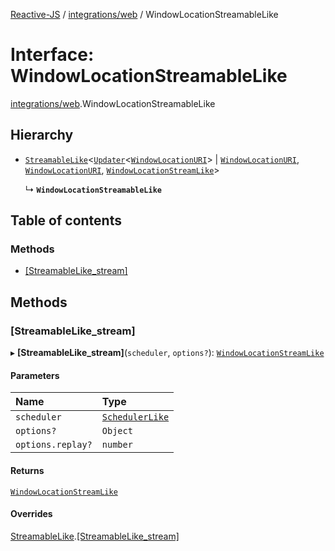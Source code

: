 [Reactive-JS](../README.md) / [integrations/web](../modules/integrations_web.md) / WindowLocationStreamableLike

# Interface: WindowLocationStreamableLike

[integrations/web](../modules/integrations_web.md).WindowLocationStreamableLike

## Hierarchy

- [`StreamableLike`](streaming.StreamableLike.md)<[`Updater`](../modules/functions.md#updater)<[`WindowLocationURI`](integrations_web.WindowLocationURI.md)\> \| [`WindowLocationURI`](integrations_web.WindowLocationURI.md), [`WindowLocationURI`](integrations_web.WindowLocationURI.md), [`WindowLocationStreamLike`](integrations_web.WindowLocationStreamLike.md)\>

  ↳ **`WindowLocationStreamableLike`**

## Table of contents

### Methods

- [[StreamableLike\_stream]](integrations_web.WindowLocationStreamableLike.md#[streamablelike_stream])

## Methods

### [StreamableLike\_stream]

▸ **[StreamableLike_stream]**(`scheduler`, `options?`): [`WindowLocationStreamLike`](integrations_web.WindowLocationStreamLike.md)

#### Parameters

| Name | Type |
| :------ | :------ |
| `scheduler` | [`SchedulerLike`](scheduling.SchedulerLike.md) |
| `options?` | `Object` |
| `options.replay?` | `number` |

#### Returns

[`WindowLocationStreamLike`](integrations_web.WindowLocationStreamLike.md)

#### Overrides

[StreamableLike](streaming.StreamableLike.md).[[StreamableLike_stream]](streaming.StreamableLike.md#[streamablelike_stream])
